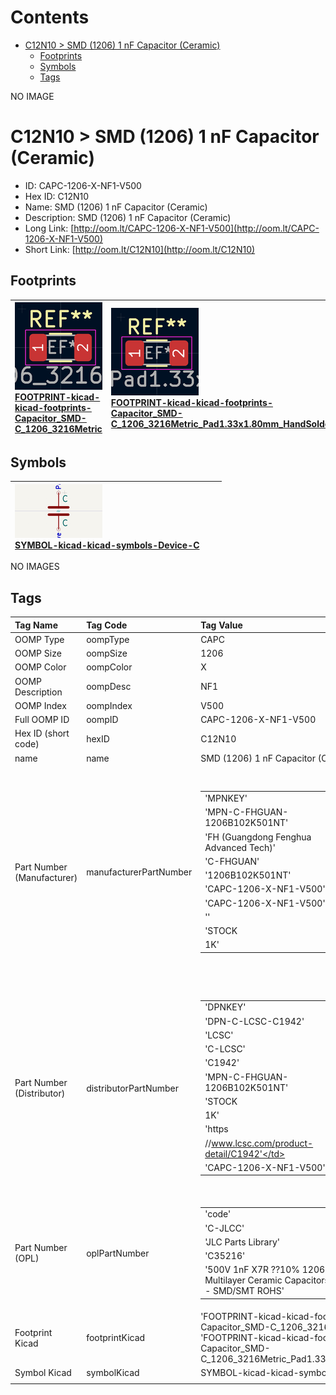 



Contents
========

* [C12N10 > SMD (1206) 1 nF Capacitor (Ceramic)](#c12n10--smd-1206-1-nf-capacitor-ceramic)
	* [Footprints](#footprints)
	* [Symbols](#symbols)
	* [Tags](#tags)
  
NO IMAGE  
# C12N10 > SMD (1206) 1 nF Capacitor (Ceramic)

- ID: CAPC-1206-X-NF1-V500
- Hex ID: C12N10
- Name: SMD (1206) 1 nF Capacitor (Ceramic)
- Description: SMD (1206) 1 nF Capacitor (Ceramic)
- Long Link: [http://oom.lt/CAPC-1206-X-NF1-V500](http://oom.lt/CAPC-1206-X-NF1-V500)
- Short Link: [http://oom.lt/C12N10](http://oom.lt/C12N10)

## Footprints
  

|[![](https://raw.githubusercontent.com/oomlout/oomlout_OOMP_eda_V2/main/FOOTPRINT/kicad/kicad-footprints/Capacitor_SMD/C_1206_3216Metric/image_140.png)<br>FOOTPRINT-kicad-kicad-footprints-Capacitor_SMD-C_1206_3216Metric](https://github.com/oomlout/oomlout_OOMP_eda_V2/tree/main/FOOTPRINT/kicad/kicad-footprints/Capacitor_SMD/C_1206_3216Metric/)|[![](https://raw.githubusercontent.com/oomlout/oomlout_OOMP_eda_V2/main/FOOTPRINT/kicad/kicad-footprints/Capacitor_SMD/C_1206_3216Metric_Pad1.33x1.80mm_HandSolder/image_140.png)<br>FOOTPRINT-kicad-kicad-footprints-Capacitor_SMD-C_1206_3216Metric_Pad1.33x1.80mm_HandSolder](https://github.com/oomlout/oomlout_OOMP_eda_V2/tree/main/FOOTPRINT/kicad/kicad-footprints/Capacitor_SMD/C_1206_3216Metric_Pad1.33x1.80mm_HandSolder/)||
| :--- | :--- | :--- |

## Symbols
  

|[![](https://raw.githubusercontent.com/oomlout/oomlout_OOMP_eda_V2/main/SYMBOL/kicad/kicad-symbols/Device/C/image_140.png)<br>SYMBOL-kicad-kicad-symbols-Device-C](https://github.com/oomlout/oomlout_OOMP_eda_V2/tree/main/SYMBOL/kicad/kicad-symbols/Device/C/)|||
| :--- | :--- | :--- |
  
NO IMAGES  
## Tags
  

|Tag Name|Tag Code|Tag Value|
| :--- | :--- | :--- |
|OOMP Type|oompType|CAPC|
|OOMP Size|oompSize|1206|
|OOMP Color|oompColor|X|
|OOMP Description|oompDesc|NF1|
|OOMP Index|oompIndex|V500|
|Full OOMP ID|oompID|CAPC-1206-X-NF1-V500|
|Hex ID (short code)|hexID|C12N10|
|name|name|SMD (1206) 1 nF Capacitor (Ceramic)|
|Part Number (Manufacturer)|manufacturerPartNumber|<table><tr><td>'MPNKEY'</td></tr><tr><td> 'MPN-C-FHGUAN-1206B102K501NT'</td><td> 'MANUFACTURER'</td></tr><tr><td> 'FH (Guangdong Fenghua Advanced Tech)'</td><td> 'MANUCODE'</td></tr><tr><td> 'C-FHGUAN'</td><td> 'MPN'</td></tr><tr><td> '1206B102K501NT'</td><td> 'OOMPIDPARTIAL'</td></tr><tr><td> 'CAPC-1206-X-NF1-V500'</td><td> 'OOMPID'</td></tr><tr><td> 'CAPC-1206-X-NF1-V500'</td><td> 'LINK'</td></tr><tr><td> ''</td><td> 'tags'</td></tr><tr><td> 'STOCK</td></tr><tr><td>1K'</td></tr></table></td><td> <table><tr><td>'MPNKEY'</td></tr><tr><td> 'MPN-C-SAMSUN-CL31B102KGFNNNE'</td><td> 'MANUFACTURER'</td></tr><tr><td> 'Samsung Electro-Mechanics'</td><td> 'MANUCODE'</td></tr><tr><td> 'C-SAMSUN'</td><td> 'MPN'</td></tr><tr><td> 'CL31B102KGFNNNE'</td><td> 'OOMPIDPARTIAL'</td></tr><tr><td> 'CAPC-1206-X-NF1-V500'</td><td> 'OOMPID'</td></tr><tr><td> 'CAPC-1206-X-NF1-V500'</td><td> 'LINK'</td></tr><tr><td> ''</td><td> 'tags'</td></tr><tr><td> 'STOCK</td></tr><tr><td>10K'</td></tr></table></td><td> <table><tr><td>'MPNKEY'</td></tr><tr><td> 'MPN-C-WALSIN-1206B102K501CT'</td><td> 'MANUFACTURER'</td></tr><tr><td> 'Walsin Tech Corp'</td><td> 'MANUCODE'</td></tr><tr><td> 'C-WALSIN'</td><td> 'MPN'</td></tr><tr><td> '1206B102K501CT'</td><td> 'OOMPIDPARTIAL'</td></tr><tr><td> 'CAPC-1206-X-NF1-V500'</td><td> 'OOMPID'</td></tr><tr><td> 'CAPC-1206-X-NF1-V500'</td><td> 'LINK'</td></tr><tr><td> ''</td><td> 'tags'</td></tr><tr><td> 'STOCK</td></tr><tr><td>1K'</td></tr></table></td><td> <table><tr><td>'MPNKEY'</td></tr><tr><td> 'MPN-C-IHHECH-C1206N102J501T'</td><td> 'MANUFACTURER'</td></tr><tr><td> 'IHHEC(HOLY STONE ENTERPRISE CO.</td><td> LTD)'</td><td> 'MANUCODE'</td></tr><tr><td> 'C-IHHECH'</td><td> 'MPN'</td></tr><tr><td> 'C1206N102J501T'</td><td> 'OOMPIDPARTIAL'</td></tr><tr><td> 'CAPC-1206-X-NF1-V500'</td><td> 'OOMPID'</td></tr><tr><td> 'CAPC-1206-X-NF1-V500'</td><td> 'LINK'</td></tr><tr><td> ''</td><td> 'tags'</td></tr><tr><td> </td></tr></table></td><td> <table><tr><td>'MPNKEY'</td></tr><tr><td> 'MPN-C-IHHECH-C1206X102K501T'</td><td> 'MANUFACTURER'</td></tr><tr><td> 'IHHEC(HOLY STONE ENTERPRISE CO.</td><td> LTD)'</td><td> 'MANUCODE'</td></tr><tr><td> 'C-IHHECH'</td><td> 'MPN'</td></tr><tr><td> 'C1206X102K501T'</td><td> 'OOMPIDPARTIAL'</td></tr><tr><td> 'CAPC-1206-X-NF1-V500'</td><td> 'OOMPID'</td></tr><tr><td> 'CAPC-1206-X-NF1-V500'</td><td> 'LINK'</td></tr><tr><td> ''</td><td> 'tags'</td></tr><tr><td> 'STOCK</td></tr><tr><td>10K'</td></tr></table></td><td> <table><tr><td>'MPNKEY'</td></tr><tr><td> 'MPN-C-YAGEO-CC1206KKX7RBBB102'</td><td> 'MANUFACTURER'</td></tr><tr><td> 'YAGEO'</td><td> 'MANUCODE'</td></tr><tr><td> 'C-YAGEO'</td><td> 'MPN'</td></tr><tr><td> 'CC1206KKX7RBBB102'</td><td> 'OOMPIDPARTIAL'</td></tr><tr><td> 'CAPC-1206-X-NF1-V500'</td><td> 'OOMPID'</td></tr><tr><td> 'CAPC-1206-X-NF1-V500'</td><td> 'LINK'</td></tr><tr><td> ''</td><td> 'tags'</td></tr><tr><td> 'STOCK</td></tr><tr><td>1K'</td></tr></table></td><td> <table><tr><td>'MPNKEY'</td></tr><tr><td> 'MPN-C-YAGEO-CC1206JKNPOBBN102'</td><td> 'MANUFACTURER'</td></tr><tr><td> 'YAGEO'</td><td> 'MANUCODE'</td></tr><tr><td> 'C-YAGEO'</td><td> 'MPN'</td></tr><tr><td> 'CC1206JKNPOBBN102'</td><td> 'OOMPIDPARTIAL'</td></tr><tr><td> 'CAPC-1206-X-NF1-V500'</td><td> 'OOMPID'</td></tr><tr><td> 'CAPC-1206-X-NF1-V500'</td><td> 'LINK'</td></tr><tr><td> ''</td><td> 'tags'</td></tr><tr><td> 'STOCK</td></tr><tr><td>1K'</td></tr></table></td><td> <table><tr><td>'MPNKEY'</td></tr><tr><td> 'MPN-C-MURATA-GRM31B5C2H102JW01L'</td><td> 'MANUFACTURER'</td></tr><tr><td> 'Murata Electronics'</td><td> 'MANUCODE'</td></tr><tr><td> 'C-MURATA'</td><td> 'MPN'</td></tr><tr><td> 'GRM31B5C2H102JW01L'</td><td> 'OOMPIDPARTIAL'</td></tr><tr><td> 'CAPC-1206-X-NF1-V500'</td><td> 'OOMPID'</td></tr><tr><td> 'CAPC-1206-X-NF1-V500'</td><td> 'LINK'</td></tr><tr><td> ''</td><td> 'tags'</td></tr><tr><td> </td></tr></table></td><td> <table><tr><td>'MPNKEY'</td></tr><tr><td> 'MPN-C-CCTC-TCC1206X7R102K501DT'</td><td> 'MANUFACTURER'</td></tr><tr><td> 'CCTC'</td><td> 'MANUCODE'</td></tr><tr><td> 'C-CCTC'</td><td> 'MPN'</td></tr><tr><td> 'TCC1206X7R102K501DT'</td><td> 'OOMPIDPARTIAL'</td></tr><tr><td> 'CAPC-1206-X-NF1-V500'</td><td> 'OOMPID'</td></tr><tr><td> 'CAPC-1206-X-NF1-V500'</td><td> 'LINK'</td></tr><tr><td> ''</td><td> 'tags'</td></tr><tr><td> </td></tr></table></td><td> <table><tr><td>'MPNKEY'</td></tr><tr><td> 'MPN-C-WALSIN-1206B102M501CT'</td><td> 'MANUFACTURER'</td></tr><tr><td> 'Walsin Tech Corp'</td><td> 'MANUCODE'</td></tr><tr><td> 'C-WALSIN'</td><td> 'MPN'</td></tr><tr><td> '1206B102M501CT'</td><td> 'OOMPIDPARTIAL'</td></tr><tr><td> 'CAPC-1206-X-NF1-V500'</td><td> 'OOMPID'</td></tr><tr><td> 'CAPC-1206-X-NF1-V500'</td><td> 'LINK'</td></tr><tr><td> ''</td><td> 'tags'</td></tr><tr><td> </td></tr></table></td><td> <table><tr><td>'MPNKEY'</td></tr><tr><td> 'MPN-C-CCTC-TCC1206X7R102K501DTS'</td><td> 'MANUFACTURER'</td></tr><tr><td> 'CCTC'</td><td> 'MANUCODE'</td></tr><tr><td> 'C-CCTC'</td><td> 'MPN'</td></tr><tr><td> 'TCC1206X7R102K501DTS'</td><td> 'OOMPIDPARTIAL'</td></tr><tr><td> 'CAPC-1206-X-NF1-V500'</td><td> 'OOMPID'</td></tr><tr><td> 'CAPC-1206-X-NF1-V500'</td><td> 'LINK'</td></tr><tr><td> ''</td><td> 'tags'</td></tr><tr><td> </td></tr></table></td><td> <table><tr><td>'MPNKEY'</td></tr><tr><td> 'MPN-C-CCTC-TCC1206X7R102K501FT'</td><td> 'MANUFACTURER'</td></tr><tr><td> 'CCTC'</td><td> 'MANUCODE'</td></tr><tr><td> 'C-CCTC'</td><td> 'MPN'</td></tr><tr><td> 'TCC1206X7R102K501FT'</td><td> 'OOMPIDPARTIAL'</td></tr><tr><td> 'CAPC-1206-X-NF1-V500'</td><td> 'OOMPID'</td></tr><tr><td> 'CAPC-1206-X-NF1-V500'</td><td> 'LINK'</td></tr><tr><td> ''</td><td> 'tags'</td></tr><tr><td> </td></tr></table></td><td> <table><tr><td>'MPNKEY'</td></tr><tr><td> 'MPN-C-WALSIN-1206N102J501CT'</td><td> 'MANUFACTURER'</td></tr><tr><td> 'Walsin Tech Corp'</td><td> 'MANUCODE'</td></tr><tr><td> 'C-WALSIN'</td><td> 'MPN'</td></tr><tr><td> '1206N102J501CT'</td><td> 'OOMPIDPARTIAL'</td></tr><tr><td> 'CAPC-1206-X-NF1-V500'</td><td> 'OOMPID'</td></tr><tr><td> 'CAPC-1206-X-NF1-V500'</td><td> 'LINK'</td></tr><tr><td> ''</td><td> 'tags'</td></tr><tr><td> </td></tr></table></td><td> <table><tr><td>'MPNKEY'</td></tr><tr><td> 'MPN-C-MURATA-GRM31AR72H102KW01D'</td><td> 'MANUFACTURER'</td></tr><tr><td> 'Murata Electronics'</td><td> 'MANUCODE'</td></tr><tr><td> 'C-MURATA'</td><td> 'MPN'</td></tr><tr><td> 'GRM31AR72H102KW01D'</td><td> 'OOMPIDPARTIAL'</td></tr><tr><td> 'CAPC-1206-X-NF1-V500'</td><td> 'OOMPID'</td></tr><tr><td> 'CAPC-1206-X-NF1-V500'</td><td> 'LINK'</td></tr><tr><td> ''</td><td> 'tags'</td></tr><tr><td> </td></tr></table></td><td> <table><tr><td>'MPNKEY'</td></tr><tr><td> 'MPN-C-PSAPRO-FM31X102K501ECG'</td><td> 'MANUFACTURER'</td></tr><tr><td> 'PSA(Prosperity Dielectrics)'</td><td> 'MANUCODE'</td></tr><tr><td> 'C-PSAPRO'</td><td> 'MPN'</td></tr><tr><td> 'FM31X102K501ECG'</td><td> 'OOMPIDPARTIAL'</td></tr><tr><td> 'CAPC-1206-X-NF1-V500'</td><td> 'OOMPID'</td></tr><tr><td> 'CAPC-1206-X-NF1-V500'</td><td> 'LINK'</td></tr><tr><td> ''</td><td> 'tags'</td></tr><tr><td> 'STOCK</td></tr><tr><td>10K'</td></tr></table></td><td> <table><tr><td>'MPNKEY'</td></tr><tr><td> 'MPN-C-KYOCER-12067C102KAT2A'</td><td> 'MANUFACTURER'</td></tr><tr><td> 'Kyocera AVX'</td><td> 'MANUCODE'</td></tr><tr><td> 'C-KYOCER'</td><td> 'MPN'</td></tr><tr><td> '12067C102KAT2A'</td><td> 'OOMPIDPARTIAL'</td></tr><tr><td> 'CAPC-1206-X-NF1-V500'</td><td> 'OOMPID'</td></tr><tr><td> 'CAPC-1206-X-NF1-V500'</td><td> 'LINK'</td></tr><tr><td> ''</td><td> 'tags'</td></tr><tr><td> </td></tr></table></td><td> <table><tr><td>'MPNKEY'</td></tr><tr><td> 'MPN-C-VISHAY-VJ1206A102GLEAJ32'</td><td> 'MANUFACTURER'</td></tr><tr><td> 'Vishay Intertech'</td><td> 'MANUCODE'</td></tr><tr><td> 'C-VISHAY'</td><td> 'MPN'</td></tr><tr><td> 'VJ1206A102GLEAJ32'</td><td> 'OOMPIDPARTIAL'</td></tr><tr><td> 'CAPC-1206-X-NF1-V500'</td><td> 'OOMPID'</td></tr><tr><td> 'CAPC-1206-X-NF1-V500'</td><td> 'LINK'</td></tr><tr><td> ''</td><td> 'tags'</td></tr><tr><td> </td></tr></table></td><td> <table><tr><td>'MPNKEY'</td></tr><tr><td> 'MPN-C-VISHAY-VJ1206Y102JLEAJ32'</td><td> 'MANUFACTURER'</td></tr><tr><td> 'Vishay Intertech'</td><td> 'MANUCODE'</td></tr><tr><td> 'C-VISHAY'</td><td> 'MPN'</td></tr><tr><td> 'VJ1206Y102JLEAJ32'</td><td> 'OOMPIDPARTIAL'</td></tr><tr><td> 'CAPC-1206-X-NF1-V500'</td><td> 'OOMPID'</td></tr><tr><td> 'CAPC-1206-X-NF1-V500'</td><td> 'LINK'</td></tr><tr><td> ''</td><td> 'tags'</td></tr><tr><td> </td></tr></table></td><td> <table><tr><td>'MPNKEY'</td></tr><tr><td> 'MPN-C-VISHAY-VJ1206Y102KLEAJ32'</td><td> 'MANUFACTURER'</td></tr><tr><td> 'Vishay Intertech'</td><td> 'MANUCODE'</td></tr><tr><td> 'C-VISHAY'</td><td> 'MPN'</td></tr><tr><td> 'VJ1206Y102KLEAJ32'</td><td> 'OOMPIDPARTIAL'</td></tr><tr><td> 'CAPC-1206-X-NF1-V500'</td><td> 'OOMPID'</td></tr><tr><td> 'CAPC-1206-X-NF1-V500'</td><td> 'LINK'</td></tr><tr><td> ''</td><td> 'tags'</td></tr><tr><td> </td></tr></table></td><td> <table><tr><td>'MPNKEY'</td></tr><tr><td> 'MPN-C-VISHAY-VJ1206A102KLEAJ32'</td><td> 'MANUFACTURER'</td></tr><tr><td> 'Vishay Intertech'</td><td> 'MANUCODE'</td></tr><tr><td> 'C-VISHAY'</td><td> 'MPN'</td></tr><tr><td> 'VJ1206A102KLEAJ32'</td><td> 'OOMPIDPARTIAL'</td></tr><tr><td> 'CAPC-1206-X-NF1-V500'</td><td> 'OOMPID'</td></tr><tr><td> 'CAPC-1206-X-NF1-V500'</td><td> 'LINK'</td></tr><tr><td> ''</td><td> 'tags'</td></tr><tr><td> </td></tr></table></td><td> <table><tr><td>'MPNKEY'</td></tr><tr><td> 'MPN-C-VISHAY-VJ1206A102JLEAJ32'</td><td> 'MANUFACTURER'</td></tr><tr><td> 'Vishay Intertech'</td><td> 'MANUCODE'</td></tr><tr><td> 'C-VISHAY'</td><td> 'MPN'</td></tr><tr><td> 'VJ1206A102JLEAJ32'</td><td> 'OOMPIDPARTIAL'</td></tr><tr><td> 'CAPC-1206-X-NF1-V500'</td><td> 'OOMPID'</td></tr><tr><td> 'CAPC-1206-X-NF1-V500'</td><td> 'LINK'</td></tr><tr><td> ''</td><td> 'tags'</td></tr><tr><td> </td></tr></table></td><td> <table><tr><td>'MPNKEY'</td></tr><tr><td> 'MPN-C-VISHAY-VJ1206Y102MLEAJ32'</td><td> 'MANUFACTURER'</td></tr><tr><td> 'Vishay Intertech'</td><td> 'MANUCODE'</td></tr><tr><td> 'C-VISHAY'</td><td> 'MPN'</td></tr><tr><td> 'VJ1206Y102MLEAJ32'</td><td> 'OOMPIDPARTIAL'</td></tr><tr><td> 'CAPC-1206-X-NF1-V500'</td><td> 'OOMPID'</td></tr><tr><td> 'CAPC-1206-X-NF1-V500'</td><td> 'LINK'</td></tr><tr><td> ''</td><td> 'tags'</td></tr><tr><td> </td></tr></table></td><td> <table><tr><td>'MPNKEY'</td></tr><tr><td> 'MPN-C-KNOWLE-1206J5000102KDT'</td><td> 'MANUFACTURER'</td></tr><tr><td> 'Knowles'</td><td> 'MANUCODE'</td></tr><tr><td> 'C-KNOWLE'</td><td> 'MPN'</td></tr><tr><td> '1206J5000102KDT'</td><td> 'OOMPIDPARTIAL'</td></tr><tr><td> 'CAPC-1206-X-NF1-V500'</td><td> 'OOMPID'</td></tr><tr><td> 'CAPC-1206-X-NF1-V500'</td><td> 'LINK'</td></tr><tr><td> ''</td><td> 'tags'</td></tr><tr><td> </td></tr></table></td><td> <table><tr><td>'MPNKEY'</td></tr><tr><td> 'MPN-C-KNOWLE-1206Y5000102KCT'</td><td> 'MANUFACTURER'</td></tr><tr><td> 'Knowles'</td><td> 'MANUCODE'</td></tr><tr><td> 'C-KNOWLE'</td><td> 'MPN'</td></tr><tr><td> '1206Y5000102KCT'</td><td> 'OOMPIDPARTIAL'</td></tr><tr><td> 'CAPC-1206-X-NF1-V500'</td><td> 'OOMPID'</td></tr><tr><td> 'CAPC-1206-X-NF1-V500'</td><td> 'LINK'</td></tr><tr><td> ''</td><td> 'tags'</td></tr><tr><td> </td></tr></table></td><td> <table><tr><td>'MPNKEY'</td></tr><tr><td> 'MPN-C-KNOWLE-1206Y5000102KET'</td><td> 'MANUFACTURER'</td></tr><tr><td> 'Knowles'</td><td> 'MANUCODE'</td></tr><tr><td> 'C-KNOWLE'</td><td> 'MPN'</td></tr><tr><td> '1206Y5000102KET'</td><td> 'OOMPIDPARTIAL'</td></tr><tr><td> 'CAPC-1206-X-NF1-V500'</td><td> 'OOMPID'</td></tr><tr><td> 'CAPC-1206-X-NF1-V500'</td><td> 'LINK'</td></tr><tr><td> ''</td><td> 'tags'</td></tr><tr><td> </td></tr></table></td><td> <table><tr><td>'MPNKEY'</td></tr><tr><td> 'MPN-C-KNOWLE-1206Y5000102KDT'</td><td> 'MANUFACTURER'</td></tr><tr><td> 'Knowles'</td><td> 'MANUCODE'</td></tr><tr><td> 'C-KNOWLE'</td><td> 'MPN'</td></tr><tr><td> '1206Y5000102KDT'</td><td> 'OOMPIDPARTIAL'</td></tr><tr><td> 'CAPC-1206-X-NF1-V500'</td><td> 'OOMPID'</td></tr><tr><td> 'CAPC-1206-X-NF1-V500'</td><td> 'LINK'</td></tr><tr><td> ''</td><td> 'tags'</td></tr><tr><td> </td></tr></table></td><td> <table><tr><td>'MPNKEY'</td></tr><tr><td> 'MPN-C-KNOWLE-1206Y5000102KCR'</td><td> 'MANUFACTURER'</td></tr><tr><td> 'Knowles'</td><td> 'MANUCODE'</td></tr><tr><td> 'C-KNOWLE'</td><td> 'MPN'</td></tr><tr><td> '1206Y5000102KCR'</td><td> 'OOMPIDPARTIAL'</td></tr><tr><td> 'CAPC-1206-X-NF1-V500'</td><td> 'OOMPID'</td></tr><tr><td> 'CAPC-1206-X-NF1-V500'</td><td> 'LINK'</td></tr><tr><td> ''</td><td> 'tags'</td></tr><tr><td> </td></tr></table></td><td> <table><tr><td>'MPNKEY'</td></tr><tr><td> 'MPN-C-KNOWLE-1206Y5000102JCR'</td><td> 'MANUFACTURER'</td></tr><tr><td> 'Knowles'</td><td> 'MANUCODE'</td></tr><tr><td> 'C-KNOWLE'</td><td> 'MPN'</td></tr><tr><td> '1206Y5000102JCR'</td><td> 'OOMPIDPARTIAL'</td></tr><tr><td> 'CAPC-1206-X-NF1-V500'</td><td> 'OOMPID'</td></tr><tr><td> 'CAPC-1206-X-NF1-V500'</td><td> 'LINK'</td></tr><tr><td> ''</td><td> 'tags'</td></tr><tr><td> </td></tr></table></td><td> <table><tr><td>'MPNKEY'</td></tr><tr><td> 'MPN-C-KNOWLE-1206J5000102JCR'</td><td> 'MANUFACTURER'</td></tr><tr><td> 'Knowles'</td><td> 'MANUCODE'</td></tr><tr><td> 'C-KNOWLE'</td><td> 'MPN'</td></tr><tr><td> '1206J5000102JCR'</td><td> 'OOMPIDPARTIAL'</td></tr><tr><td> 'CAPC-1206-X-NF1-V500'</td><td> 'OOMPID'</td></tr><tr><td> 'CAPC-1206-X-NF1-V500'</td><td> 'LINK'</td></tr><tr><td> ''</td><td> 'tags'</td></tr><tr><td> </td></tr></table></td><td> <table><tr><td>'MPNKEY'</td></tr><tr><td> 'MPN-C-KNOWLE-1206Y5000102JCT'</td><td> 'MANUFACTURER'</td></tr><tr><td> 'Knowles'</td><td> 'MANUCODE'</td></tr><tr><td> 'C-KNOWLE'</td><td> 'MPN'</td></tr><tr><td> '1206Y5000102JCT'</td><td> 'OOMPIDPARTIAL'</td></tr><tr><td> 'CAPC-1206-X-NF1-V500'</td><td> 'OOMPID'</td></tr><tr><td> 'CAPC-1206-X-NF1-V500'</td><td> 'LINK'</td></tr><tr><td> ''</td><td> 'tags'</td></tr><tr><td> </td></tr></table></td><td> <table><tr><td>'MPNKEY'</td></tr><tr><td> 'MPN-C-KYOCER-12067C102JAT2A'</td><td> 'MANUFACTURER'</td></tr><tr><td> 'Kyocera AVX'</td><td> 'MANUCODE'</td></tr><tr><td> 'C-KYOCER'</td><td> 'MPN'</td></tr><tr><td> '12067C102JAT2A'</td><td> 'OOMPIDPARTIAL'</td></tr><tr><td> 'CAPC-1206-X-NF1-V500'</td><td> 'OOMPID'</td></tr><tr><td> 'CAPC-1206-X-NF1-V500'</td><td> 'LINK'</td></tr><tr><td> ''</td><td> 'tags'</td></tr><tr><td> </td></tr></table></td><td> <table><tr><td>'MPNKEY'</td></tr><tr><td> 'MPN-C-KEMET-C1206C102KCGALTU'</td><td> 'MANUFACTURER'</td></tr><tr><td> 'KEMET'</td><td> 'MANUCODE'</td></tr><tr><td> 'C-KEMET'</td><td> 'MPN'</td></tr><tr><td> 'C1206C102KCGALTU'</td><td> 'OOMPIDPARTIAL'</td></tr><tr><td> 'CAPC-1206-X-NF1-V500'</td><td> 'OOMPID'</td></tr><tr><td> 'CAPC-1206-X-NF1-V500'</td><td> 'LINK'</td></tr><tr><td> ''</td><td> 'tags'</td></tr><tr><td> </td></tr></table></td><td> <table><tr><td>'MPNKEY'</td></tr><tr><td> 'MPN-C-KNOWLE-1206J5000102JDT'</td><td> 'MANUFACTURER'</td></tr><tr><td> 'Knowles'</td><td> 'MANUCODE'</td></tr><tr><td> 'C-KNOWLE'</td><td> 'MPN'</td></tr><tr><td> '1206J5000102JDT'</td><td> 'OOMPIDPARTIAL'</td></tr><tr><td> 'CAPC-1206-X-NF1-V500'</td><td> 'OOMPID'</td></tr><tr><td> 'CAPC-1206-X-NF1-V500'</td><td> 'LINK'</td></tr><tr><td> ''</td><td> 'tags'</td></tr><tr><td> </td></tr></table></td><td> <table><tr><td>'MPNKEY'</td></tr><tr><td> 'MPN-C-KNOWLE-1206Y5000102JET'</td><td> 'MANUFACTURER'</td></tr><tr><td> 'Knowles'</td><td> 'MANUCODE'</td></tr><tr><td> 'C-KNOWLE'</td><td> 'MPN'</td></tr><tr><td> '1206Y5000102JET'</td><td> 'OOMPIDPARTIAL'</td></tr><tr><td> 'CAPC-1206-X-NF1-V500'</td><td> 'OOMPID'</td></tr><tr><td> 'CAPC-1206-X-NF1-V500'</td><td> 'LINK'</td></tr><tr><td> ''</td><td> 'tags'</td></tr><tr><td> </td></tr></table></td><td> <table><tr><td>'MPNKEY'</td></tr><tr><td> 'MPN-C-KNOWLE-1206Y5000102JDR'</td><td> 'MANUFACTURER'</td></tr><tr><td> 'Knowles'</td><td> 'MANUCODE'</td></tr><tr><td> 'C-KNOWLE'</td><td> 'MPN'</td></tr><tr><td> '1206Y5000102JDR'</td><td> 'OOMPIDPARTIAL'</td></tr><tr><td> 'CAPC-1206-X-NF1-V500'</td><td> 'OOMPID'</td></tr><tr><td> 'CAPC-1206-X-NF1-V500'</td><td> 'LINK'</td></tr><tr><td> ''</td><td> 'tags'</td></tr><tr><td> </td></tr></table></td><td> <table><tr><td>'MPNKEY'</td></tr><tr><td> 'MPN-C-KNOWLE-1206Y5000102JER'</td><td> 'MANUFACTURER'</td></tr><tr><td> 'Knowles'</td><td> 'MANUCODE'</td></tr><tr><td> 'C-KNOWLE'</td><td> 'MPN'</td></tr><tr><td> '1206Y5000102JER'</td><td> 'OOMPIDPARTIAL'</td></tr><tr><td> 'CAPC-1206-X-NF1-V500'</td><td> 'OOMPID'</td></tr><tr><td> 'CAPC-1206-X-NF1-V500'</td><td> 'LINK'</td></tr><tr><td> ''</td><td> 'tags'</td></tr><tr><td> </td></tr></table></td><td> <table><tr><td>'MPNKEY'</td></tr><tr><td> 'MPN-C-JOHANS-501R18N102KV4E'</td><td> 'MANUFACTURER'</td></tr><tr><td> 'Johanson Dielectrics'</td><td> 'MANUCODE'</td></tr><tr><td> 'C-JOHANS'</td><td> 'MPN'</td></tr><tr><td> '501R18N102KV4E'</td><td> 'OOMPIDPARTIAL'</td></tr><tr><td> 'CAPC-1206-X-NF1-V500'</td><td> 'OOMPID'</td></tr><tr><td> 'CAPC-1206-X-NF1-V500'</td><td> 'LINK'</td></tr><tr><td> ''</td><td> 'tags'</td></tr><tr><td> </td></tr></table></td><td> <table><tr><td>'MPNKEY'</td></tr><tr><td> 'MPN-C-KNOWLE-1206Y5000102KFR'</td><td> 'MANUFACTURER'</td></tr><tr><td> 'Knowles'</td><td> 'MANUCODE'</td></tr><tr><td> 'C-KNOWLE'</td><td> 'MPN'</td></tr><tr><td> '1206Y5000102KFR'</td><td> 'OOMPIDPARTIAL'</td></tr><tr><td> 'CAPC-1206-X-NF1-V500'</td><td> 'OOMPID'</td></tr><tr><td> 'CAPC-1206-X-NF1-V500'</td><td> 'LINK'</td></tr><tr><td> ''</td><td> 'tags'</td></tr><tr><td> </td></tr></table></td><td> <table><tr><td>'MPNKEY'</td></tr><tr><td> 'MPN-C-KNOWLE-1206J5000102FCT'</td><td> 'MANUFACTURER'</td></tr><tr><td> 'Knowles'</td><td> 'MANUCODE'</td></tr><tr><td> 'C-KNOWLE'</td><td> 'MPN'</td></tr><tr><td> '1206J5000102FCT'</td><td> 'OOMPIDPARTIAL'</td></tr><tr><td> 'CAPC-1206-X-NF1-V500'</td><td> 'OOMPID'</td></tr><tr><td> 'CAPC-1206-X-NF1-V500'</td><td> 'LINK'</td></tr><tr><td> ''</td><td> 'tags'</td></tr><tr><td> </td></tr></table></td><td> <table><tr><td>'MPNKEY'</td></tr><tr><td> 'MPN-C-KNOWLE-1206J5000102FCR'</td><td> 'MANUFACTURER'</td></tr><tr><td> 'Knowles'</td><td> 'MANUCODE'</td></tr><tr><td> 'C-KNOWLE'</td><td> 'MPN'</td></tr><tr><td> '1206J5000102FCR'</td><td> 'OOMPIDPARTIAL'</td></tr><tr><td> 'CAPC-1206-X-NF1-V500'</td><td> 'OOMPID'</td></tr><tr><td> 'CAPC-1206-X-NF1-V500'</td><td> 'LINK'</td></tr><tr><td> ''</td><td> 'tags'</td></tr><tr><td> </td></tr></table></td><td> <table><tr><td>'MPNKEY'</td></tr><tr><td> 'MPN-C-KNOWLE-1206Y5000102FCT'</td><td> 'MANUFACTURER'</td></tr><tr><td> 'Knowles'</td><td> 'MANUCODE'</td></tr><tr><td> 'C-KNOWLE'</td><td> 'MPN'</td></tr><tr><td> '1206Y5000102FCT'</td><td> 'OOMPIDPARTIAL'</td></tr><tr><td> 'CAPC-1206-X-NF1-V500'</td><td> 'OOMPID'</td></tr><tr><td> 'CAPC-1206-X-NF1-V500'</td><td> 'LINK'</td></tr><tr><td> ''</td><td> 'tags'</td></tr><tr><td> </td></tr></table></td><td> <table><tr><td>'MPNKEY'</td></tr><tr><td> 'MPN-C-KNOWLE-1206Y5000102FCR'</td><td> 'MANUFACTURER'</td></tr><tr><td> 'Knowles'</td><td> 'MANUCODE'</td></tr><tr><td> 'C-KNOWLE'</td><td> 'MPN'</td></tr><tr><td> '1206Y5000102FCR'</td><td> 'OOMPIDPARTIAL'</td></tr><tr><td> 'CAPC-1206-X-NF1-V500'</td><td> 'OOMPID'</td></tr><tr><td> 'CAPC-1206-X-NF1-V500'</td><td> 'LINK'</td></tr><tr><td> ''</td><td> 'tags'</td></tr><tr><td> </td></tr></table></td><td> <table><tr><td>'MPNKEY'</td></tr><tr><td> 'MPN-C-KNOWLE-1206J5000102FFT'</td><td> 'MANUFACTURER'</td></tr><tr><td> 'Knowles'</td><td> 'MANUCODE'</td></tr><tr><td> 'C-KNOWLE'</td><td> 'MPN'</td></tr><tr><td> '1206J5000102FFT'</td><td> 'OOMPIDPARTIAL'</td></tr><tr><td> 'CAPC-1206-X-NF1-V500'</td><td> 'OOMPID'</td></tr><tr><td> 'CAPC-1206-X-NF1-V500'</td><td> 'LINK'</td></tr><tr><td> ''</td><td> 'tags'</td></tr><tr><td> </td></tr></table></td><td> <table><tr><td>'MPNKEY'</td></tr><tr><td> 'MPN-C-KNOWLE-1206J5000102FAT'</td><td> 'MANUFACTURER'</td></tr><tr><td> 'Knowles'</td><td> 'MANUCODE'</td></tr><tr><td> 'C-KNOWLE'</td><td> 'MPN'</td></tr><tr><td> '1206J5000102FAT'</td><td> 'OOMPIDPARTIAL'</td></tr><tr><td> 'CAPC-1206-X-NF1-V500'</td><td> 'OOMPID'</td></tr><tr><td> 'CAPC-1206-X-NF1-V500'</td><td> 'LINK'</td></tr><tr><td> ''</td><td> 'tags'</td></tr><tr><td> </td></tr></table></td><td> <table><tr><td>'MPNKEY'</td></tr><tr><td> 'MPN-C-KNOWLE-1206Y5000102FAT'</td><td> 'MANUFACTURER'</td></tr><tr><td> 'Knowles'</td><td> 'MANUCODE'</td></tr><tr><td> 'C-KNOWLE'</td><td> 'MPN'</td></tr><tr><td> '1206Y5000102FAT'</td><td> 'OOMPIDPARTIAL'</td></tr><tr><td> 'CAPC-1206-X-NF1-V500'</td><td> 'OOMPID'</td></tr><tr><td> 'CAPC-1206-X-NF1-V500'</td><td> 'LINK'</td></tr><tr><td> ''</td><td> 'tags'</td></tr><tr><td> </td></tr></table></td><td> <table><tr><td>'MPNKEY'</td></tr><tr><td> 'MPN-C-KNOWLE-1206Y5000102FFT'</td><td> 'MANUFACTURER'</td></tr><tr><td> 'Knowles'</td><td> 'MANUCODE'</td></tr><tr><td> 'C-KNOWLE'</td><td> 'MPN'</td></tr><tr><td> '1206Y5000102FFT'</td><td> 'OOMPIDPARTIAL'</td></tr><tr><td> 'CAPC-1206-X-NF1-V500'</td><td> 'OOMPID'</td></tr><tr><td> 'CAPC-1206-X-NF1-V500'</td><td> 'LINK'</td></tr><tr><td> ''</td><td> 'tags'</td></tr><tr><td> </td></tr></table></td><td> <table><tr><td>'MPNKEY'</td></tr><tr><td> 'MPN-C-KNOWLE-1206Y5000102FAR'</td><td> 'MANUFACTURER'</td></tr><tr><td> 'Knowles'</td><td> 'MANUCODE'</td></tr><tr><td> 'C-KNOWLE'</td><td> 'MPN'</td></tr><tr><td> '1206Y5000102FAR'</td><td> 'OOMPIDPARTIAL'</td></tr><tr><td> 'CAPC-1206-X-NF1-V500'</td><td> 'OOMPID'</td></tr><tr><td> 'CAPC-1206-X-NF1-V500'</td><td> 'LINK'</td></tr><tr><td> ''</td><td> 'tags'</td></tr><tr><td> </td></tr></table>|
|Part Number (Distributor)|distributorPartNumber|<table><tr><td>'DPNKEY'</td></tr><tr><td> 'DPN-C-LCSC-C1942'</td><td> 'DISTRIBUTOR'</td></tr><tr><td> 'LCSC'</td><td> 'DISTRCODE'</td></tr><tr><td> 'C-LCSC'</td><td> 'DPN'</td></tr><tr><td> 'C1942'</td><td> 'MPN'</td></tr><tr><td> 'MPN-C-FHGUAN-1206B102K501NT'</td><td> 'TAGS'</td></tr><tr><td> 'STOCK</td></tr><tr><td>1K'</td><td> 'LINK'</td></tr><tr><td> 'https</td></tr><tr><td>//www.lcsc.com/product-detail/C1942'</td><td> 'OOMPID'</td></tr><tr><td> 'CAPC-1206-X-NF1-V500'</td></tr></table></td><td> <table><tr><td>'DPNKEY'</td></tr><tr><td> 'DPN-C-LCSC-C35216'</td><td> 'DISTRIBUTOR'</td></tr><tr><td> 'LCSC'</td><td> 'DISTRCODE'</td></tr><tr><td> 'C-LCSC'</td><td> 'DPN'</td></tr><tr><td> 'C35216'</td><td> 'MPN'</td></tr><tr><td> 'MPN-C-SAMSUN-CL31B102KGFNNNE'</td><td> 'TAGS'</td></tr><tr><td> 'STOCK</td></tr><tr><td>10K'</td><td> 'LINK'</td></tr><tr><td> 'https</td></tr><tr><td>//www.lcsc.com/product-detail/C35216'</td><td> 'OOMPID'</td></tr><tr><td> 'CAPC-1206-X-NF1-V500'</td></tr></table></td><td> <table><tr><td>'DPNKEY'</td></tr><tr><td> 'DPN-C-LCSC-C77496'</td><td> 'DISTRIBUTOR'</td></tr><tr><td> 'LCSC'</td><td> 'DISTRCODE'</td></tr><tr><td> 'C-LCSC'</td><td> 'DPN'</td></tr><tr><td> 'C77496'</td><td> 'MPN'</td></tr><tr><td> 'MPN-C-WALSIN-1206B102K501CT'</td><td> 'TAGS'</td></tr><tr><td> 'STOCK</td></tr><tr><td>1K'</td><td> 'LINK'</td></tr><tr><td> 'https</td></tr><tr><td>//www.lcsc.com/product-detail/C77496'</td><td> 'OOMPID'</td></tr><tr><td> 'CAPC-1206-X-NF1-V500'</td></tr></table></td><td> <table><tr><td>'DPNKEY'</td></tr><tr><td> 'DPN-C-LCSC-C105966'</td><td> 'DISTRIBUTOR'</td></tr><tr><td> 'LCSC'</td><td> 'DISTRCODE'</td></tr><tr><td> 'C-LCSC'</td><td> 'DPN'</td></tr><tr><td> 'C105966'</td><td> 'MPN'</td></tr><tr><td> 'MPN-C-IHHECH-C1206N102J501T'</td><td> 'TAGS'</td></tr><tr><td> </td><td> 'LINK'</td></tr><tr><td> 'https</td></tr><tr><td>//www.lcsc.com/product-detail/C105966'</td><td> 'OOMPID'</td></tr><tr><td> 'CAPC-1206-X-NF1-V500'</td></tr></table></td><td> <table><tr><td>'DPNKEY'</td></tr><tr><td> 'DPN-C-LCSC-C106015'</td><td> 'DISTRIBUTOR'</td></tr><tr><td> 'LCSC'</td><td> 'DISTRCODE'</td></tr><tr><td> 'C-LCSC'</td><td> 'DPN'</td></tr><tr><td> 'C106015'</td><td> 'MPN'</td></tr><tr><td> 'MPN-C-IHHECH-C1206X102K501T'</td><td> 'TAGS'</td></tr><tr><td> 'STOCK</td></tr><tr><td>10K'</td><td> 'LINK'</td></tr><tr><td> 'https</td></tr><tr><td>//www.lcsc.com/product-detail/C106015'</td><td> 'OOMPID'</td></tr><tr><td> 'CAPC-1206-X-NF1-V500'</td></tr></table></td><td> <table><tr><td>'DPNKEY'</td></tr><tr><td> 'DPN-C-LCSC-C106240'</td><td> 'DISTRIBUTOR'</td></tr><tr><td> 'LCSC'</td><td> 'DISTRCODE'</td></tr><tr><td> 'C-LCSC'</td><td> 'DPN'</td></tr><tr><td> 'C106240'</td><td> 'MPN'</td></tr><tr><td> 'MPN-C-YAGEO-CC1206KKX7RBBB102'</td><td> 'TAGS'</td></tr><tr><td> 'STOCK</td></tr><tr><td>1K'</td><td> 'LINK'</td></tr><tr><td> 'https</td></tr><tr><td>//www.lcsc.com/product-detail/C106240'</td><td> 'OOMPID'</td></tr><tr><td> 'CAPC-1206-X-NF1-V500'</td></tr></table></td><td> <table><tr><td>'DPNKEY'</td></tr><tr><td> 'DPN-C-LCSC-C113871'</td><td> 'DISTRIBUTOR'</td></tr><tr><td> 'LCSC'</td><td> 'DISTRCODE'</td></tr><tr><td> 'C-LCSC'</td><td> 'DPN'</td></tr><tr><td> 'C113871'</td><td> 'MPN'</td></tr><tr><td> 'MPN-C-YAGEO-CC1206JKNPOBBN102'</td><td> 'TAGS'</td></tr><tr><td> 'STOCK</td></tr><tr><td>1K'</td><td> 'LINK'</td></tr><tr><td> 'https</td></tr><tr><td>//www.lcsc.com/product-detail/C113871'</td><td> 'OOMPID'</td></tr><tr><td> 'CAPC-1206-X-NF1-V500'</td></tr></table></td><td> <table><tr><td>'DPNKEY'</td></tr><tr><td> 'DPN-C-LCSC-C162475'</td><td> 'DISTRIBUTOR'</td></tr><tr><td> 'LCSC'</td><td> 'DISTRCODE'</td></tr><tr><td> 'C-LCSC'</td><td> 'DPN'</td></tr><tr><td> 'C162475'</td><td> 'MPN'</td></tr><tr><td> 'MPN-C-MURATA-GRM31B5C2H102JW01L'</td><td> 'TAGS'</td></tr><tr><td> </td><td> 'LINK'</td></tr><tr><td> 'https</td></tr><tr><td>//www.lcsc.com/product-detail/C162475'</td><td> 'OOMPID'</td></tr><tr><td> 'CAPC-1206-X-NF1-V500'</td></tr></table></td><td> <table><tr><td>'DPNKEY'</td></tr><tr><td> 'DPN-C-LCSC-C282818'</td><td> 'DISTRIBUTOR'</td></tr><tr><td> 'LCSC'</td><td> 'DISTRCODE'</td></tr><tr><td> 'C-LCSC'</td><td> 'DPN'</td></tr><tr><td> 'C282818'</td><td> 'MPN'</td></tr><tr><td> 'MPN-C-CCTC-TCC1206X7R102K501DT'</td><td> 'TAGS'</td></tr><tr><td> </td><td> 'LINK'</td></tr><tr><td> 'https</td></tr><tr><td>//www.lcsc.com/product-detail/C282818'</td><td> 'OOMPID'</td></tr><tr><td> 'CAPC-1206-X-NF1-V500'</td></tr></table></td><td> <table><tr><td>'DPNKEY'</td></tr><tr><td> 'DPN-C-LCSC-C303947'</td><td> 'DISTRIBUTOR'</td></tr><tr><td> 'LCSC'</td><td> 'DISTRCODE'</td></tr><tr><td> 'C-LCSC'</td><td> 'DPN'</td></tr><tr><td> 'C303947'</td><td> 'MPN'</td></tr><tr><td> 'MPN-C-WALSIN-1206B102M501CT'</td><td> 'TAGS'</td></tr><tr><td> </td><td> 'LINK'</td></tr><tr><td> 'https</td></tr><tr><td>//www.lcsc.com/product-detail/C303947'</td><td> 'OOMPID'</td></tr><tr><td> 'CAPC-1206-X-NF1-V500'</td></tr></table></td><td> <table><tr><td>'DPNKEY'</td></tr><tr><td> 'DPN-C-LCSC-C377052'</td><td> 'DISTRIBUTOR'</td></tr><tr><td> 'LCSC'</td><td> 'DISTRCODE'</td></tr><tr><td> 'C-LCSC'</td><td> 'DPN'</td></tr><tr><td> 'C377052'</td><td> 'MPN'</td></tr><tr><td> 'MPN-C-CCTC-TCC1206X7R102K501DTS'</td><td> 'TAGS'</td></tr><tr><td> </td><td> 'LINK'</td></tr><tr><td> 'https</td></tr><tr><td>//www.lcsc.com/product-detail/C377052'</td><td> 'OOMPID'</td></tr><tr><td> 'CAPC-1206-X-NF1-V500'</td></tr></table></td><td> <table><tr><td>'DPNKEY'</td></tr><tr><td> 'DPN-C-LCSC-C377053'</td><td> 'DISTRIBUTOR'</td></tr><tr><td> 'LCSC'</td><td> 'DISTRCODE'</td></tr><tr><td> 'C-LCSC'</td><td> 'DPN'</td></tr><tr><td> 'C377053'</td><td> 'MPN'</td></tr><tr><td> 'MPN-C-CCTC-TCC1206X7R102K501FT'</td><td> 'TAGS'</td></tr><tr><td> </td><td> 'LINK'</td></tr><tr><td> 'https</td></tr><tr><td>//www.lcsc.com/product-detail/C377053'</td><td> 'OOMPID'</td></tr><tr><td> 'CAPC-1206-X-NF1-V500'</td></tr></table></td><td> <table><tr><td>'DPNKEY'</td></tr><tr><td> 'DPN-C-LCSC-C396800'</td><td> 'DISTRIBUTOR'</td></tr><tr><td> 'LCSC'</td><td> 'DISTRCODE'</td></tr><tr><td> 'C-LCSC'</td><td> 'DPN'</td></tr><tr><td> 'C396800'</td><td> 'MPN'</td></tr><tr><td> 'MPN-C-WALSIN-1206N102J501CT'</td><td> 'TAGS'</td></tr><tr><td> </td><td> 'LINK'</td></tr><tr><td> 'https</td></tr><tr><td>//www.lcsc.com/product-detail/C396800'</td><td> 'OOMPID'</td></tr><tr><td> 'CAPC-1206-X-NF1-V500'</td></tr></table></td><td> <table><tr><td>'DPNKEY'</td></tr><tr><td> 'DPN-C-LCSC-C469546'</td><td> 'DISTRIBUTOR'</td></tr><tr><td> 'LCSC'</td><td> 'DISTRCODE'</td></tr><tr><td> 'C-LCSC'</td><td> 'DPN'</td></tr><tr><td> 'C469546'</td><td> 'MPN'</td></tr><tr><td> 'MPN-C-MURATA-GRM31AR72H102KW01D'</td><td> 'TAGS'</td></tr><tr><td> </td><td> 'LINK'</td></tr><tr><td> 'https</td></tr><tr><td>//www.lcsc.com/product-detail/C469546'</td><td> 'OOMPID'</td></tr><tr><td> 'CAPC-1206-X-NF1-V500'</td></tr></table></td><td> <table><tr><td>'DPNKEY'</td></tr><tr><td> 'DPN-C-LCSC-C525186'</td><td> 'DISTRIBUTOR'</td></tr><tr><td> 'LCSC'</td><td> 'DISTRCODE'</td></tr><tr><td> 'C-LCSC'</td><td> 'DPN'</td></tr><tr><td> 'C525186'</td><td> 'MPN'</td></tr><tr><td> 'MPN-C-PSAPRO-FM31X102K501ECG'</td><td> 'TAGS'</td></tr><tr><td> 'STOCK</td></tr><tr><td>10K'</td><td> 'LINK'</td></tr><tr><td> 'https</td></tr><tr><td>//www.lcsc.com/product-detail/C525186'</td><td> 'OOMPID'</td></tr><tr><td> 'CAPC-1206-X-NF1-V500'</td></tr></table></td><td> <table><tr><td>'DPNKEY'</td></tr><tr><td> 'DPN-C-LCSC-C597536'</td><td> 'DISTRIBUTOR'</td></tr><tr><td> 'LCSC'</td><td> 'DISTRCODE'</td></tr><tr><td> 'C-LCSC'</td><td> 'DPN'</td></tr><tr><td> 'C597536'</td><td> 'MPN'</td></tr><tr><td> 'MPN-C-KYOCER-12067C102KAT2A'</td><td> 'TAGS'</td></tr><tr><td> </td><td> 'LINK'</td></tr><tr><td> 'https</td></tr><tr><td>//www.lcsc.com/product-detail/C597536'</td><td> 'OOMPID'</td></tr><tr><td> 'CAPC-1206-X-NF1-V500'</td></tr></table></td><td> <table><tr><td>'DPNKEY'</td></tr><tr><td> 'DPN-C-LCSC-C1513286'</td><td> 'DISTRIBUTOR'</td></tr><tr><td> 'LCSC'</td><td> 'DISTRCODE'</td></tr><tr><td> 'C-LCSC'</td><td> 'DPN'</td></tr><tr><td> 'C1513286'</td><td> 'MPN'</td></tr><tr><td> 'MPN-C-VISHAY-VJ1206A102GLEAJ32'</td><td> 'TAGS'</td></tr><tr><td> </td><td> 'LINK'</td></tr><tr><td> 'https</td></tr><tr><td>//www.lcsc.com/product-detail/C1513286'</td><td> 'OOMPID'</td></tr><tr><td> 'CAPC-1206-X-NF1-V500'</td></tr></table></td><td> <table><tr><td>'DPNKEY'</td></tr><tr><td> 'DPN-C-LCSC-C1513294'</td><td> 'DISTRIBUTOR'</td></tr><tr><td> 'LCSC'</td><td> 'DISTRCODE'</td></tr><tr><td> 'C-LCSC'</td><td> 'DPN'</td></tr><tr><td> 'C1513294'</td><td> 'MPN'</td></tr><tr><td> 'MPN-C-VISHAY-VJ1206Y102JLEAJ32'</td><td> 'TAGS'</td></tr><tr><td> </td><td> 'LINK'</td></tr><tr><td> 'https</td></tr><tr><td>//www.lcsc.com/product-detail/C1513294'</td><td> 'OOMPID'</td></tr><tr><td> 'CAPC-1206-X-NF1-V500'</td></tr></table></td><td> <table><tr><td>'DPNKEY'</td></tr><tr><td> 'DPN-C-LCSC-C1513552'</td><td> 'DISTRIBUTOR'</td></tr><tr><td> 'LCSC'</td><td> 'DISTRCODE'</td></tr><tr><td> 'C-LCSC'</td><td> 'DPN'</td></tr><tr><td> 'C1513552'</td><td> 'MPN'</td></tr><tr><td> 'MPN-C-VISHAY-VJ1206Y102KLEAJ32'</td><td> 'TAGS'</td></tr><tr><td> </td><td> 'LINK'</td></tr><tr><td> 'https</td></tr><tr><td>//www.lcsc.com/product-detail/C1513552'</td><td> 'OOMPID'</td></tr><tr><td> 'CAPC-1206-X-NF1-V500'</td></tr></table></td><td> <table><tr><td>'DPNKEY'</td></tr><tr><td> 'DPN-C-LCSC-C1515731'</td><td> 'DISTRIBUTOR'</td></tr><tr><td> 'LCSC'</td><td> 'DISTRCODE'</td></tr><tr><td> 'C-LCSC'</td><td> 'DPN'</td></tr><tr><td> 'C1515731'</td><td> 'MPN'</td></tr><tr><td> 'MPN-C-VISHAY-VJ1206A102KLEAJ32'</td><td> 'TAGS'</td></tr><tr><td> </td><td> 'LINK'</td></tr><tr><td> 'https</td></tr><tr><td>//www.lcsc.com/product-detail/C1515731'</td><td> 'OOMPID'</td></tr><tr><td> 'CAPC-1206-X-NF1-V500'</td></tr></table></td><td> <table><tr><td>'DPNKEY'</td></tr><tr><td> 'DPN-C-LCSC-C1515820'</td><td> 'DISTRIBUTOR'</td></tr><tr><td> 'LCSC'</td><td> 'DISTRCODE'</td></tr><tr><td> 'C-LCSC'</td><td> 'DPN'</td></tr><tr><td> 'C1515820'</td><td> 'MPN'</td></tr><tr><td> 'MPN-C-VISHAY-VJ1206A102JLEAJ32'</td><td> 'TAGS'</td></tr><tr><td> </td><td> 'LINK'</td></tr><tr><td> 'https</td></tr><tr><td>//www.lcsc.com/product-detail/C1515820'</td><td> 'OOMPID'</td></tr><tr><td> 'CAPC-1206-X-NF1-V500'</td></tr></table></td><td> <table><tr><td>'DPNKEY'</td></tr><tr><td> 'DPN-C-LCSC-C1515848'</td><td> 'DISTRIBUTOR'</td></tr><tr><td> 'LCSC'</td><td> 'DISTRCODE'</td></tr><tr><td> 'C-LCSC'</td><td> 'DPN'</td></tr><tr><td> 'C1515848'</td><td> 'MPN'</td></tr><tr><td> 'MPN-C-VISHAY-VJ1206Y102MLEAJ32'</td><td> 'TAGS'</td></tr><tr><td> </td><td> 'LINK'</td></tr><tr><td> 'https</td></tr><tr><td>//www.lcsc.com/product-detail/C1515848'</td><td> 'OOMPID'</td></tr><tr><td> 'CAPC-1206-X-NF1-V500'</td></tr></table></td><td> <table><tr><td>'DPNKEY'</td></tr><tr><td> 'DPN-C-LCSC-C2307839'</td><td> 'DISTRIBUTOR'</td></tr><tr><td> 'LCSC'</td><td> 'DISTRCODE'</td></tr><tr><td> 'C-LCSC'</td><td> 'DPN'</td></tr><tr><td> 'C2307839'</td><td> 'MPN'</td></tr><tr><td> 'MPN-C-KNOWLE-1206J5000102KDT'</td><td> 'TAGS'</td></tr><tr><td> </td><td> 'LINK'</td></tr><tr><td> 'https</td></tr><tr><td>//www.lcsc.com/product-detail/C2307839'</td><td> 'OOMPID'</td></tr><tr><td> 'CAPC-1206-X-NF1-V500'</td></tr></table></td><td> <table><tr><td>'DPNKEY'</td></tr><tr><td> 'DPN-C-LCSC-C2308966'</td><td> 'DISTRIBUTOR'</td></tr><tr><td> 'LCSC'</td><td> 'DISTRCODE'</td></tr><tr><td> 'C-LCSC'</td><td> 'DPN'</td></tr><tr><td> 'C2308966'</td><td> 'MPN'</td></tr><tr><td> 'MPN-C-KNOWLE-1206Y5000102KCT'</td><td> 'TAGS'</td></tr><tr><td> </td><td> 'LINK'</td></tr><tr><td> 'https</td></tr><tr><td>//www.lcsc.com/product-detail/C2308966'</td><td> 'OOMPID'</td></tr><tr><td> 'CAPC-1206-X-NF1-V500'</td></tr></table></td><td> <table><tr><td>'DPNKEY'</td></tr><tr><td> 'DPN-C-LCSC-C2312206'</td><td> 'DISTRIBUTOR'</td></tr><tr><td> 'LCSC'</td><td> 'DISTRCODE'</td></tr><tr><td> 'C-LCSC'</td><td> 'DPN'</td></tr><tr><td> 'C2312206'</td><td> 'MPN'</td></tr><tr><td> 'MPN-C-KNOWLE-1206Y5000102KET'</td><td> 'TAGS'</td></tr><tr><td> </td><td> 'LINK'</td></tr><tr><td> 'https</td></tr><tr><td>//www.lcsc.com/product-detail/C2312206'</td><td> 'OOMPID'</td></tr><tr><td> 'CAPC-1206-X-NF1-V500'</td></tr></table></td><td> <table><tr><td>'DPNKEY'</td></tr><tr><td> 'DPN-C-LCSC-C2312218'</td><td> 'DISTRIBUTOR'</td></tr><tr><td> 'LCSC'</td><td> 'DISTRCODE'</td></tr><tr><td> 'C-LCSC'</td><td> 'DPN'</td></tr><tr><td> 'C2312218'</td><td> 'MPN'</td></tr><tr><td> 'MPN-C-KNOWLE-1206Y5000102KDT'</td><td> 'TAGS'</td></tr><tr><td> </td><td> 'LINK'</td></tr><tr><td> 'https</td></tr><tr><td>//www.lcsc.com/product-detail/C2312218'</td><td> 'OOMPID'</td></tr><tr><td> 'CAPC-1206-X-NF1-V500'</td></tr></table></td><td> <table><tr><td>'DPNKEY'</td></tr><tr><td> 'DPN-C-LCSC-C2313620'</td><td> 'DISTRIBUTOR'</td></tr><tr><td> 'LCSC'</td><td> 'DISTRCODE'</td></tr><tr><td> 'C-LCSC'</td><td> 'DPN'</td></tr><tr><td> 'C2313620'</td><td> 'MPN'</td></tr><tr><td> 'MPN-C-KNOWLE-1206Y5000102KCR'</td><td> 'TAGS'</td></tr><tr><td> </td><td> 'LINK'</td></tr><tr><td> 'https</td></tr><tr><td>//www.lcsc.com/product-detail/C2313620'</td><td> 'OOMPID'</td></tr><tr><td> 'CAPC-1206-X-NF1-V500'</td></tr></table></td><td> <table><tr><td>'DPNKEY'</td></tr><tr><td> 'DPN-C-LCSC-C2313834'</td><td> 'DISTRIBUTOR'</td></tr><tr><td> 'LCSC'</td><td> 'DISTRCODE'</td></tr><tr><td> 'C-LCSC'</td><td> 'DPN'</td></tr><tr><td> 'C2313834'</td><td> 'MPN'</td></tr><tr><td> 'MPN-C-KNOWLE-1206Y5000102JCR'</td><td> 'TAGS'</td></tr><tr><td> </td><td> 'LINK'</td></tr><tr><td> 'https</td></tr><tr><td>//www.lcsc.com/product-detail/C2313834'</td><td> 'OOMPID'</td></tr><tr><td> 'CAPC-1206-X-NF1-V500'</td></tr></table></td><td> <table><tr><td>'DPNKEY'</td></tr><tr><td> 'DPN-C-LCSC-C2314574'</td><td> 'DISTRIBUTOR'</td></tr><tr><td> 'LCSC'</td><td> 'DISTRCODE'</td></tr><tr><td> 'C-LCSC'</td><td> 'DPN'</td></tr><tr><td> 'C2314574'</td><td> 'MPN'</td></tr><tr><td> 'MPN-C-KNOWLE-1206J5000102JCR'</td><td> 'TAGS'</td></tr><tr><td> </td><td> 'LINK'</td></tr><tr><td> 'https</td></tr><tr><td>//www.lcsc.com/product-detail/C2314574'</td><td> 'OOMPID'</td></tr><tr><td> 'CAPC-1206-X-NF1-V500'</td></tr></table></td><td> <table><tr><td>'DPNKEY'</td></tr><tr><td> 'DPN-C-LCSC-C2314579'</td><td> 'DISTRIBUTOR'</td></tr><tr><td> 'LCSC'</td><td> 'DISTRCODE'</td></tr><tr><td> 'C-LCSC'</td><td> 'DPN'</td></tr><tr><td> 'C2314579'</td><td> 'MPN'</td></tr><tr><td> 'MPN-C-KNOWLE-1206Y5000102JCT'</td><td> 'TAGS'</td></tr><tr><td> </td><td> 'LINK'</td></tr><tr><td> 'https</td></tr><tr><td>//www.lcsc.com/product-detail/C2314579'</td><td> 'OOMPID'</td></tr><tr><td> 'CAPC-1206-X-NF1-V500'</td></tr></table></td><td> <table><tr><td>'DPNKEY'</td></tr><tr><td> 'DPN-C-LCSC-C2314690'</td><td> 'DISTRIBUTOR'</td></tr><tr><td> 'LCSC'</td><td> 'DISTRCODE'</td></tr><tr><td> 'C-LCSC'</td><td> 'DPN'</td></tr><tr><td> 'C2314690'</td><td> 'MPN'</td></tr><tr><td> 'MPN-C-KYOCER-12067C102JAT2A'</td><td> 'TAGS'</td></tr><tr><td> </td><td> 'LINK'</td></tr><tr><td> 'https</td></tr><tr><td>//www.lcsc.com/product-detail/C2314690'</td><td> 'OOMPID'</td></tr><tr><td> 'CAPC-1206-X-NF1-V500'</td></tr></table></td><td> <table><tr><td>'DPNKEY'</td></tr><tr><td> 'DPN-C-LCSC-C2322537'</td><td> 'DISTRIBUTOR'</td></tr><tr><td> 'LCSC'</td><td> 'DISTRCODE'</td></tr><tr><td> 'C-LCSC'</td><td> 'DPN'</td></tr><tr><td> 'C2322537'</td><td> 'MPN'</td></tr><tr><td> 'MPN-C-KEMET-C1206C102KCGALTU'</td><td> 'TAGS'</td></tr><tr><td> </td><td> 'LINK'</td></tr><tr><td> 'https</td></tr><tr><td>//www.lcsc.com/product-detail/C2322537'</td><td> 'OOMPID'</td></tr><tr><td> 'CAPC-1206-X-NF1-V500'</td></tr></table></td><td> <table><tr><td>'DPNKEY'</td></tr><tr><td> 'DPN-C-LCSC-C2325969'</td><td> 'DISTRIBUTOR'</td></tr><tr><td> 'LCSC'</td><td> 'DISTRCODE'</td></tr><tr><td> 'C-LCSC'</td><td> 'DPN'</td></tr><tr><td> 'C2325969'</td><td> 'MPN'</td></tr><tr><td> 'MPN-C-KNOWLE-1206J5000102JDT'</td><td> 'TAGS'</td></tr><tr><td> </td><td> 'LINK'</td></tr><tr><td> 'https</td></tr><tr><td>//www.lcsc.com/product-detail/C2325969'</td><td> 'OOMPID'</td></tr><tr><td> 'CAPC-1206-X-NF1-V500'</td></tr></table></td><td> <table><tr><td>'DPNKEY'</td></tr><tr><td> 'DPN-C-LCSC-C2328328'</td><td> 'DISTRIBUTOR'</td></tr><tr><td> 'LCSC'</td><td> 'DISTRCODE'</td></tr><tr><td> 'C-LCSC'</td><td> 'DPN'</td></tr><tr><td> 'C2328328'</td><td> 'MPN'</td></tr><tr><td> 'MPN-C-KNOWLE-1206Y5000102JET'</td><td> 'TAGS'</td></tr><tr><td> </td><td> 'LINK'</td></tr><tr><td> 'https</td></tr><tr><td>//www.lcsc.com/product-detail/C2328328'</td><td> 'OOMPID'</td></tr><tr><td> 'CAPC-1206-X-NF1-V500'</td></tr></table></td><td> <table><tr><td>'DPNKEY'</td></tr><tr><td> 'DPN-C-LCSC-C2328622'</td><td> 'DISTRIBUTOR'</td></tr><tr><td> 'LCSC'</td><td> 'DISTRCODE'</td></tr><tr><td> 'C-LCSC'</td><td> 'DPN'</td></tr><tr><td> 'C2328622'</td><td> 'MPN'</td></tr><tr><td> 'MPN-C-KNOWLE-1206Y5000102JDR'</td><td> 'TAGS'</td></tr><tr><td> </td><td> 'LINK'</td></tr><tr><td> 'https</td></tr><tr><td>//www.lcsc.com/product-detail/C2328622'</td><td> 'OOMPID'</td></tr><tr><td> 'CAPC-1206-X-NF1-V500'</td></tr></table></td><td> <table><tr><td>'DPNKEY'</td></tr><tr><td> 'DPN-C-LCSC-C2328872'</td><td> 'DISTRIBUTOR'</td></tr><tr><td> 'LCSC'</td><td> 'DISTRCODE'</td></tr><tr><td> 'C-LCSC'</td><td> 'DPN'</td></tr><tr><td> 'C2328872'</td><td> 'MPN'</td></tr><tr><td> 'MPN-C-KNOWLE-1206Y5000102JER'</td><td> 'TAGS'</td></tr><tr><td> </td><td> 'LINK'</td></tr><tr><td> 'https</td></tr><tr><td>//www.lcsc.com/product-detail/C2328872'</td><td> 'OOMPID'</td></tr><tr><td> 'CAPC-1206-X-NF1-V500'</td></tr></table></td><td> <table><tr><td>'DPNKEY'</td></tr><tr><td> 'DPN-C-LCSC-C2334267'</td><td> 'DISTRIBUTOR'</td></tr><tr><td> 'LCSC'</td><td> 'DISTRCODE'</td></tr><tr><td> 'C-LCSC'</td><td> 'DPN'</td></tr><tr><td> 'C2334267'</td><td> 'MPN'</td></tr><tr><td> 'MPN-C-JOHANS-501R18N102KV4E'</td><td> 'TAGS'</td></tr><tr><td> </td><td> 'LINK'</td></tr><tr><td> 'https</td></tr><tr><td>//www.lcsc.com/product-detail/C2334267'</td><td> 'OOMPID'</td></tr><tr><td> 'CAPC-1206-X-NF1-V500'</td></tr></table></td><td> <table><tr><td>'DPNKEY'</td></tr><tr><td> 'DPN-C-LCSC-C2339339'</td><td> 'DISTRIBUTOR'</td></tr><tr><td> 'LCSC'</td><td> 'DISTRCODE'</td></tr><tr><td> 'C-LCSC'</td><td> 'DPN'</td></tr><tr><td> 'C2339339'</td><td> 'MPN'</td></tr><tr><td> 'MPN-C-KNOWLE-1206Y5000102KFR'</td><td> 'TAGS'</td></tr><tr><td> </td><td> 'LINK'</td></tr><tr><td> 'https</td></tr><tr><td>//www.lcsc.com/product-detail/C2339339'</td><td> 'OOMPID'</td></tr><tr><td> 'CAPC-1206-X-NF1-V500'</td></tr></table></td><td> <table><tr><td>'DPNKEY'</td></tr><tr><td> 'DPN-C-LCSC-C2411974'</td><td> 'DISTRIBUTOR'</td></tr><tr><td> 'LCSC'</td><td> 'DISTRCODE'</td></tr><tr><td> 'C-LCSC'</td><td> 'DPN'</td></tr><tr><td> 'C2411974'</td><td> 'MPN'</td></tr><tr><td> 'MPN-C-KNOWLE-1206J5000102FCT'</td><td> 'TAGS'</td></tr><tr><td> </td><td> 'LINK'</td></tr><tr><td> 'https</td></tr><tr><td>//www.lcsc.com/product-detail/C2411974'</td><td> 'OOMPID'</td></tr><tr><td> 'CAPC-1206-X-NF1-V500'</td></tr></table></td><td> <table><tr><td>'DPNKEY'</td></tr><tr><td> 'DPN-C-LCSC-C2418566'</td><td> 'DISTRIBUTOR'</td></tr><tr><td> 'LCSC'</td><td> 'DISTRCODE'</td></tr><tr><td> 'C-LCSC'</td><td> 'DPN'</td></tr><tr><td> 'C2418566'</td><td> 'MPN'</td></tr><tr><td> 'MPN-C-KNOWLE-1206J5000102FCR'</td><td> 'TAGS'</td></tr><tr><td> </td><td> 'LINK'</td></tr><tr><td> 'https</td></tr><tr><td>//www.lcsc.com/product-detail/C2418566'</td><td> 'OOMPID'</td></tr><tr><td> 'CAPC-1206-X-NF1-V500'</td></tr></table></td><td> <table><tr><td>'DPNKEY'</td></tr><tr><td> 'DPN-C-LCSC-C2433418'</td><td> 'DISTRIBUTOR'</td></tr><tr><td> 'LCSC'</td><td> 'DISTRCODE'</td></tr><tr><td> 'C-LCSC'</td><td> 'DPN'</td></tr><tr><td> 'C2433418'</td><td> 'MPN'</td></tr><tr><td> 'MPN-C-KNOWLE-1206Y5000102FCT'</td><td> 'TAGS'</td></tr><tr><td> </td><td> 'LINK'</td></tr><tr><td> 'https</td></tr><tr><td>//www.lcsc.com/product-detail/C2433418'</td><td> 'OOMPID'</td></tr><tr><td> 'CAPC-1206-X-NF1-V500'</td></tr></table></td><td> <table><tr><td>'DPNKEY'</td></tr><tr><td> 'DPN-C-LCSC-C2433447'</td><td> 'DISTRIBUTOR'</td></tr><tr><td> 'LCSC'</td><td> 'DISTRCODE'</td></tr><tr><td> 'C-LCSC'</td><td> 'DPN'</td></tr><tr><td> 'C2433447'</td><td> 'MPN'</td></tr><tr><td> 'MPN-C-KNOWLE-1206Y5000102FCR'</td><td> 'TAGS'</td></tr><tr><td> </td><td> 'LINK'</td></tr><tr><td> 'https</td></tr><tr><td>//www.lcsc.com/product-detail/C2433447'</td><td> 'OOMPID'</td></tr><tr><td> 'CAPC-1206-X-NF1-V500'</td></tr></table></td><td> <table><tr><td>'DPNKEY'</td></tr><tr><td> 'DPN-C-LCSC-C2436786'</td><td> 'DISTRIBUTOR'</td></tr><tr><td> 'LCSC'</td><td> 'DISTRCODE'</td></tr><tr><td> 'C-LCSC'</td><td> 'DPN'</td></tr><tr><td> 'C2436786'</td><td> 'MPN'</td></tr><tr><td> 'MPN-C-KNOWLE-1206J5000102FFT'</td><td> 'TAGS'</td></tr><tr><td> </td><td> 'LINK'</td></tr><tr><td> 'https</td></tr><tr><td>//www.lcsc.com/product-detail/C2436786'</td><td> 'OOMPID'</td></tr><tr><td> 'CAPC-1206-X-NF1-V500'</td></tr></table></td><td> <table><tr><td>'DPNKEY'</td></tr><tr><td> 'DPN-C-LCSC-C2436823'</td><td> 'DISTRIBUTOR'</td></tr><tr><td> 'LCSC'</td><td> 'DISTRCODE'</td></tr><tr><td> 'C-LCSC'</td><td> 'DPN'</td></tr><tr><td> 'C2436823'</td><td> 'MPN'</td></tr><tr><td> 'MPN-C-KNOWLE-1206J5000102FAT'</td><td> 'TAGS'</td></tr><tr><td> </td><td> 'LINK'</td></tr><tr><td> 'https</td></tr><tr><td>//www.lcsc.com/product-detail/C2436823'</td><td> 'OOMPID'</td></tr><tr><td> 'CAPC-1206-X-NF1-V500'</td></tr></table></td><td> <table><tr><td>'DPNKEY'</td></tr><tr><td> 'DPN-C-LCSC-C2438166'</td><td> 'DISTRIBUTOR'</td></tr><tr><td> 'LCSC'</td><td> 'DISTRCODE'</td></tr><tr><td> 'C-LCSC'</td><td> 'DPN'</td></tr><tr><td> 'C2438166'</td><td> 'MPN'</td></tr><tr><td> 'MPN-C-KNOWLE-1206Y5000102FAT'</td><td> 'TAGS'</td></tr><tr><td> </td><td> 'LINK'</td></tr><tr><td> 'https</td></tr><tr><td>//www.lcsc.com/product-detail/C2438166'</td><td> 'OOMPID'</td></tr><tr><td> 'CAPC-1206-X-NF1-V500'</td></tr></table></td><td> <table><tr><td>'DPNKEY'</td></tr><tr><td> 'DPN-C-LCSC-C2438175'</td><td> 'DISTRIBUTOR'</td></tr><tr><td> 'LCSC'</td><td> 'DISTRCODE'</td></tr><tr><td> 'C-LCSC'</td><td> 'DPN'</td></tr><tr><td> 'C2438175'</td><td> 'MPN'</td></tr><tr><td> 'MPN-C-KNOWLE-1206Y5000102FFT'</td><td> 'TAGS'</td></tr><tr><td> </td><td> 'LINK'</td></tr><tr><td> 'https</td></tr><tr><td>//www.lcsc.com/product-detail/C2438175'</td><td> 'OOMPID'</td></tr><tr><td> 'CAPC-1206-X-NF1-V500'</td></tr></table></td><td> <table><tr><td>'DPNKEY'</td></tr><tr><td> 'DPN-C-LCSC-C2438179'</td><td> 'DISTRIBUTOR'</td></tr><tr><td> 'LCSC'</td><td> 'DISTRCODE'</td></tr><tr><td> 'C-LCSC'</td><td> 'DPN'</td></tr><tr><td> 'C2438179'</td><td> 'MPN'</td></tr><tr><td> 'MPN-C-KNOWLE-1206Y5000102FAR'</td><td> 'TAGS'</td></tr><tr><td> </td><td> 'LINK'</td></tr><tr><td> 'https</td></tr><tr><td>//www.lcsc.com/product-detail/C2438179'</td><td> 'OOMPID'</td></tr><tr><td> 'CAPC-1206-X-NF1-V500'</td></tr></table>|
|Part Number (OPL)|oplPartNumber|<table><tr><td>'code'</td></tr><tr><td> 'C-JLCC'</td><td> 'name'</td></tr><tr><td> 'JLC Parts Library'</td><td> 'partID'</td></tr><tr><td> 'C35216'</td><td> 'partName'</td></tr><tr><td> '500V 1nF X7R ??10% 1206  Multilayer Ceramic Capacitors MLCC - SMD/SMT ROHS'</td></tr></table>|
|Footprint Kicad|footprintKicad|'FOOTPRINT-kicad-kicad-footprints-Capacitor_SMD-C_1206_3216Metric', 'FOOTPRINT-kicad-kicad-footprints-Capacitor_SMD-C_1206_3216Metric_Pad1.33x1.80mm_HandSolder'|
|Symbol Kicad|symbolKicad|SYMBOL-kicad-kicad-symbols-Device-C|
||||

